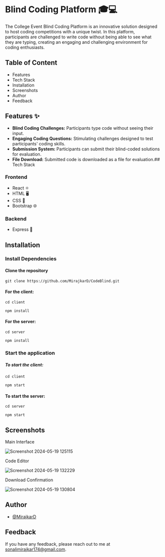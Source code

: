 # Blind Coding Platform 🎓💻

The College Event Blind Coding Platform is an innovative solution designed to host coding competitions with a unique twist. In this platform, participants are challenged to write code without being able to see what they are typing, creating an engaging and challenging environment for coding enthusiasts.
## Table of Content
 - Features
 - Tech Stack
 - Installation
 - Screenshots
 - Author 
 - Feedback

 
## Features ✨
- **Blind Coding Challenges:** Participants type code without seeing their input.
 - **Engaging Coding Questions:** Stimulating challenges designed to test participants' coding skills.
 - **Submission System:** Participants can submit their blind-coded solutions for evaluation.
 - **File Download:** Submitted code is downloaded as a file for evaluation.## Tech Stack

### Frontend
- React ⚛️
- HTML 🖥️
- CSS 🎨
- Bootstrap 🌐

### Backend
- Express 🚀
## Installation

### Install Dependencies
#### Clone the repository
```git clone https://github.com/MirajkarD/CodeBlind.git```

#### For the client:
```cd client ```

```npm install```


#### For the server:
```cd server```

```npm install```

### Start the application
#####  To start the client:

```cd client```

```npm start```

#### To start the server:

```cd server```

```npm start```
## Screenshots
Main Interface

![Screenshot 2024-05-19 125115](https://github.com/MirajkarD/CodeBlind/assets/149373015/423f333d-b019-473f-b0e0-8f625a0b0340)

Code Editor

![Screenshot 2024-05-19 132229](https://github.com/MirajkarD/CodeBlind/assets/149373015/c2de4ee7-685f-4d3c-874a-33d100f08b9c)

Download Confirmation

![Screenshot 2024-05-19 130804](https://github.com/MirajkarD/CodeBlind/assets/149373015/f452b69b-e16c-43a6-bca1-65cbc703099f)


## Author

- [@MirajkarD](https://www.github.com/MirajkarD)


## Feedback

If you have any feedback, please reach out to me at sonalimirajkar174@gmail.com.
